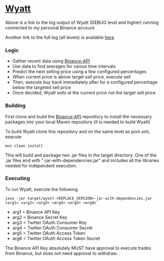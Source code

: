 # [Wyatt](http://www.mtheory7.com/)
Above is a link to the log output of Wyatt (DEBUG level and higher) running connected to my personal Binance account.

Another link to the full log (all levels) is available [here](http://www.mtheory7.com/full.php)
### Logic
  * Gather recent data using [Binance-API](https://github.com/binance-exchange/binance-java-api)
  * Use data to find averages for vaious time intervals
  * Predict the next selling price using a few configured percentages
  * When current price is above target sell price, execute sell
  * Then, execute buy back immediately after for a configured percentage below the targeted sell price
  * Once decided, Wyatt sells at the current price not the target sell price
### Building
First clone and build the [Binance-API](https://github.com/binance-exchange/binance-java-api) repository to install the necessary packages into your local Maven repository (it is needed to build Wyatt)
  
To build Wyatt clone this repository and on the same level as pom.xml, execute 
```$xslt
mvn clean install
```
This will build and package two .jar files in the target directory. One of the .jar files end with "-jar-with-dependencies.jar" and includes all the libraries needed for independent execution.
### Executing
To run Wyatt, execute the following
```$xslt
java -jar target/wyatt-<REPLACE_VERSION>-jar-with-dependencies.jar <arg1> <arg2> <arg3> <arg4> <arg5> <arg6>
```
 * arg1 = Binance API Key
 * arg2 = Binance Secret Key
 * arg3 = Twitter OAuth Consumer Key
 * arg4 = Twitter OAuth Consumer Secret
 * arg5 = Twitter OAuth Access Token
 * arg6 = Twitter OAuth Access Token Secret

The Binance API Key absolutely MUST have approval to execute trades from Binance, but does not need approval to withdraw. 
